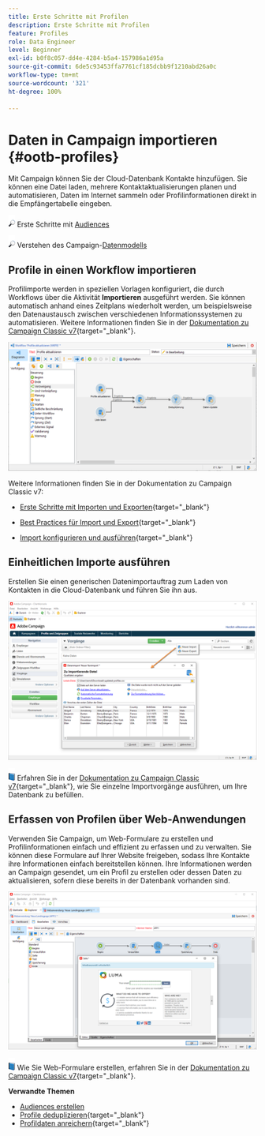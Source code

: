 ```yaml
---
title: Erste Schritte mit Profilen
description: Erste Schritte mit Profilen
feature: Profiles
role: Data Engineer
level: Beginner
exl-id: b0f8c057-dd4e-4284-b5a4-157986a1d95a
source-git-commit: 6de5c93453ffa7761cf185dcbb9f1210abd26a0c
workflow-type: tm+mt
source-wordcount: '321'
ht-degree: 100%

---
```


# Daten in Campaign importieren {#ootb-profiles}

Mit Campaign können Sie der Cloud-Datenbank Kontakte hinzufügen. Sie können eine Datei laden, mehrere Kontaktaktualisierungen planen und automatisieren, Daten im Internet sammeln oder Profilinformationen direkt in die Empfängertabelle eingeben.

![](../assets/do-not-localize/glass.png) Erste Schritte mit [Audiences](audiences.md)

![](../assets/do-not-localize/glass.png) Verstehen des Campaign-[Datenmodells](../dev/datamodel.md)

## Profile in einen Workflow importieren

Profilimporte werden in speziellen Vorlagen konfiguriert, die durch Workflows über die Aktivität **Importieren** ausgeführt werden. Sie können automatisch anhand eines Zeitplans wiederholt werden, um beispielsweise den Datenaustausch zwischen verschiedenen Informationssystemen zu automatisieren. Weitere Informationen finden Sie in der [Dokumentation zu Campaign Classic v7](https://experienceleague.adobe.com/docs/campaign-classic/using/getting-started/importing-and-exporting-data/import-export-workflows.html?lang=de){target=&quot;_blank&quot;}.

![](assets/import-wf.png)

Weitere Informationen finden Sie in der Dokumentation zu Campaign Classic v7:

* [Erste Schritte mit Importen und Exporten](https://experienceleague.adobe.com/docs/campaign-classic/using/getting-started/importing-and-exporting-data/get-started-data-import-export.html?lang=de#getting-started){target=&quot;_blank&quot;}

* [Best Practices für Import und Export](https://experienceleague.adobe.com/docs/campaign-classic/using/getting-started/importing-and-exporting-data/best-practices/import-export-best-practices.html?lang=de#getting-started){target=&quot;_blank&quot;}

* [Import konfigurieren und ausführen](https://experienceleague.adobe.com/docs/campaign-classic/using/getting-started/importing-and-exporting-data/generic-imports-exports/executing-import-jobs.html?lang=de#getting-started){target=&quot;_blank&quot;}

## Einheitlichen Importe ausführen

Erstellen Sie einen generischen Datenimportauftrag zum Laden von Kontakten in die Cloud-Datenbank und führen Sie ihn aus.

![](assets/new-import.png)

![](../assets/do-not-localize/book.png) Erfahren Sie in der [Dokumentation zu Campaign Classic v7](https://experienceleague.adobe.com/docs/campaign-classic/using/getting-started/importing-and-exporting-data/generic-imports-exports/about-generic-imports-exports.html?lang=de#getting-started){target=&quot;_blank&quot;}, wie Sie einzelne Importvorgänge ausführen, um Ihre Datenbank zu befüllen.

## Erfassen von Profilen über Web-Anwendungen

Verwenden Sie Campaign, um Web-Formulare zu erstellen und Profilinformationen einfach und effizient zu erfassen und zu verwalten. Sie können diese Formulare auf Ihrer Website freigeben, sodass Ihre Kontakte ihre Informationen einfach bereitstellen können. Ihre Informationen werden an Campaign gesendet, um ein Profil zu erstellen oder dessen Daten zu aktualisieren, sofern diese bereits in der Datenbank vorhanden sind.

![](assets/web-form-page.png)

![](../assets/do-not-localize/book.png) Wie Sie Web-Formulare erstellen, erfahren Sie in der [Dokumentation zu Campaign Classic v7](https://experienceleague.adobe.com/docs/campaign-classic/using/designing-content/web-forms/about-web-forms.html?lang=de){target=&quot;_blank&quot;}.

**Verwandte Themen**

* [Audiences erstellen](audiences.md)
* [Profile deduplizieren](https://experienceleague.adobe.com/docs/campaign-classic/using/automating-with-workflows/use-cases/data-management/deduplication-merge.html?lang=de#automating-with-workflows){target=&quot;_blank&quot;}
* [Profildaten anreichern](https://experienceleague.adobe.com/docs/campaign-classic/using/automating-with-workflows/use-cases/data-management/enriching-data.html?lang=de#automating-with-workflows){target=&quot;_blank&quot;}
